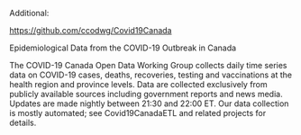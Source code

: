 Additional:


https://github.com/ccodwg/Covid19Canada

Epidemiological Data from the COVID-19 Outbreak in Canada

The COVID-19 Canada Open Data Working Group collects daily time series data on COVID-19 cases, deaths, recoveries, testing and vaccinations at the health region and province levels. Data are collected exclusively from publicly available sources including government reports and news media. Updates are made nightly between 21:30 and 22:00 ET. Our data collection is mostly automated; see Covid19CanadaETL and related projects for details.

